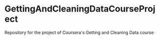 # GettingAndCleaningDataCourseProject
Repository for the project of Coursera's Getting and Cleaning Data course

